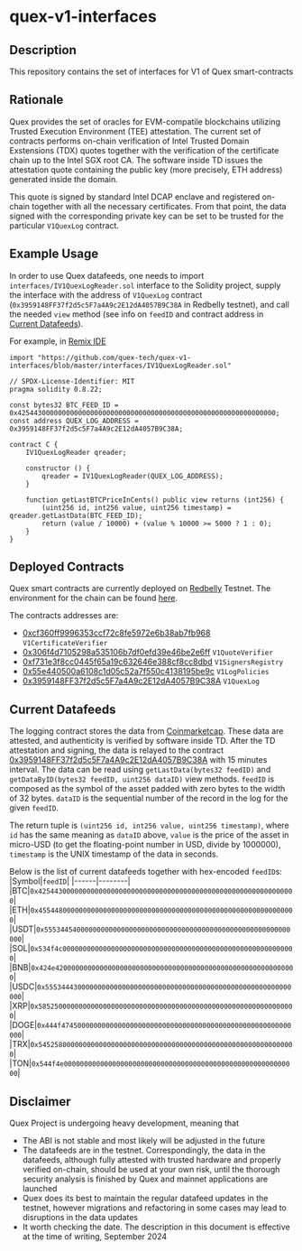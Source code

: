 # quex-v1-interfaces

## Description

This repository contains the set of interfaces for V1 of Quex smart-contracts

## Rationale

Quex provides the set of oracles for EVM-compatile blockchains utilizing Trusted Execution Environment (TEE)
attestation. The current set of contracts performs on-chain verification of Intel Trusted Domain Exstensions (TDX)
quotes together with the verification of the certificate chain up to the Intel SGX root CA. The software inside TD
issues the attestation quote containing the public key (more precisely, ETH address) generated inside the domain.

This quote is signed by standard Intel DCAP enclave and registered on-chain together with all the necessary
certificates. From that point, the data signed with the corresponding private key can be set to be trusted for the
particular `V1QuexLog` contract.

## Example Usage

In order to use Quex datafeeds, one needs to import `interfaces/IV1QuexLogReader.sol` interface to the Solidity project,
supply the interface with the address of `V1QuexLog` contract (`0x3959148FF37f2d5c5F7a4A9c2E12dA4057B9C38A` in Redbelly
testnet), and call the needed `view` method (see info on `feedID` and contract address in [Current Datafeeds](#cd-anchor)).

For example, in [Remix IDE](https://remix.ethereum.org/)

```solidity
import "https://github.com/quex-tech/quex-v1-interfaces/blob/master/interfaces/IV1QuexLogReader.sol"

// SPDX-License-Identifier: MIT
pragma solidity 0.8.22;

const bytes32 BTC_FEED_ID = 0x4254430000000000000000000000000000000000000000000000000000000000;
const address QUEX_LOG_ADDRESS = 0x3959148FF37f2d5c5F7a4A9c2E12dA4057B9C38A;

contract C {
    IV1QuexLogReader qreader;
    
    constructor () {
        qreader = IV1QuexLogReader(QUEX_LOG_ADDRESS);
    }

    function getLastBTCPriceInCents() public view returns (int256) {
        (uint256 id, int256 value, uint256 timestamp) = qreader.getLastData(BTC_FEED_ID);
        return (value / 10000) + (value % 10000 >= 5000 ? 1 : 0);
    }
}
```

## Deployed Contracts

Quex smart contracts are currently deployed on [Redbelly](https://www.redbelly.network/) Testnet. The environment for 
the chain can be found [here](https://vine.redbelly.network/environments).

The contracts addresses are:
+ [0xcf360ff9996353ccf72c8fe5972e6b38ab7fb968](https://explorer.testnet.redbelly.network/address/0xcf360ff9996353ccf72c8fe5972e6b38ab7fb968) `V1CertificateVerifier`
+ [0x306f4d7105298a535106b7df0efd39e46be2e6ff](https://explorer.testnet.redbelly.network/address/0x306f4d7105298a535106b7df0efd39e46be2e6ff) `V1QuoteVerifier`
+ [0xf731e3f8cc0445f65a19c632646e388cf8cc8dbd](https://explorer.testnet.redbelly.network/address/0xf731e3f8cc0445f65a19c632646e388cf8cc8dbd) `V1SignersRegistry`
+ [0x55e440500a6108c1d05c52a7f550c4138195be9c](https://explorer.testnet.redbelly.network/address/0x55e440500a6108c1d05c52a7f550c4138195be9c) `V1LogPolicies`
+ [0x3959148FF37f2d5c5F7a4A9c2E12dA4057B9C38A](https://explorer.testnet.redbelly.network/address/0x3959148ff37f2d5c5f7a4a9c2e12da4057b9c38a) `V1QuexLog`

## <a id="cd-anchor"></a>Current Datafeeds 

The logging contract stores the data from [Coinmarketcap](https://coinmarketcap.com/). These data are attested, and
authenticity is verified by software inside TD. After the TD attestation and signing, the data is relayed to the
contract [0x3959148FF37f2d5c5F7a4A9c2E12dA4057B9C38A](https://explorer.testnet.redbelly.network/address/0x3959148ff37f2d5c5f7a4a9c2e12da4057b9c38a)
with 15 minutes interval. The data can be read using
`getLastData(bytes32 feedID)` and `getDataByID(bytes32 feedID, uint256 dataID)` view methods.
`feedID` is composed as the symbol of the asset padded with zero bytes to the width of 32 bytes. `dataID` is the
sequential number of the record in the log for the given `feedID`.

The return tuple is `(uint256 id, int256 value, uint256 timestamp)`, where `id` has the same meaning as `dataID` above,
`value` is the price of the asset in micro-USD (to get the floating-point number in USD, divide by 1000000), `timestamp`
is the UNIX timestamp of the data in seconds.

Below is the list of current datafeeds together with hex-encoded `feedID`s:
|Symbol|`feedID`|
|------|--------|
|BTC|`0x4254430000000000000000000000000000000000000000000000000000000000`|
|ETH|`0x4554480000000000000000000000000000000000000000000000000000000000`|
|USDT|`0x5553445400000000000000000000000000000000000000000000000000000000`|
|SOL|`0x534f4c0000000000000000000000000000000000000000000000000000000000`|
|BNB|`0x424e420000000000000000000000000000000000000000000000000000000000`|
|USDC|`0x5553444300000000000000000000000000000000000000000000000000000000`|
|XRP|`0x5852500000000000000000000000000000000000000000000000000000000000`|
|DOGE|`0x444f474500000000000000000000000000000000000000000000000000000000`|
|TRX|`0x5452580000000000000000000000000000000000000000000000000000000000`|
|TON|`0x544f4e0000000000000000000000000000000000000000000000000000000000`|

## Disclaimer

Quex Project is undergoing heavy development, meaning that
+ The ABI is not stable and most likely will be adjusted in the future
+ The datafeeds are in the testnet. Correspondingly, the data in the datafeeds, although fully attested with trusted
  hardware and properly verified on-chain, should be used at your own risk, until the thorough security analysis is
  finished by Quex and mainnet applications are launched
+ Quex does its best to maintain the regular datafeed updates in the testnet, however migrations and refactoring in some
  cases may lead to disruptions in the data updates
+ It worth checking the date. The description in this document is effective at the time of writing, September 2024
